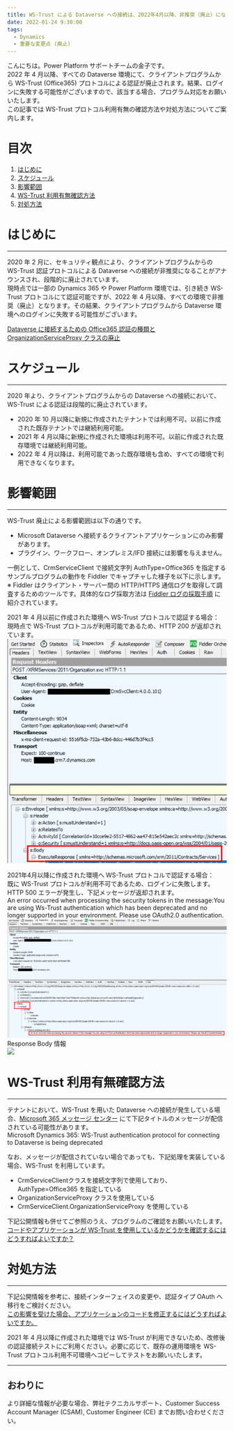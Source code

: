 ```yaml
---
title: WS-Trust による Dataverse への接続は、2022年4月以降、非推奨（廃止）になります
date: 2022-01-24 9:30:00
tags:
  - Dynamics
  - 重要な変更点 (廃止)
---
```


こんにちは。Power Platform サポートチームの金子です。  
2022 年 4 月以降、すべての Dataverse 環境にて、クライアントプログラムから WS-Trust (Office365) プロトコルによる認証が廃止されます。結果、ログインに失敗する可能性がございますので、該当する場合、プログラム対応をお願いいたします。  
この記事では WS-Trust プロトコル利用有無の確認方法や対処方法についてご案内します。  

<!-- more -->
# 目次

1. [はじめに](#anchor-intro)
2. [スケジュール](#anchor-schedule)
3. [影響範囲](#anchor-impacts)
4. [WS-Trust 利用有無確認方法](#anchor-how-do-i-know)
5. [対処方法](#anchor-fix)

<a id='anchor-Intro'></a>

# はじめに
---
2020 年 2 月に、セキュリティ観点により、クライアントプログラムからの WS-Trust 認証プロトコルによる Dataverse への接続が非推奨になることがアナウンスされ、段階的に廃止されています。  
現時点では一部の Dynamics 365 や Power Platform 環境では、引き続き WS-Trust プロトコルにて認証可能ですが、2022 年 4 月以降、すべての環境で非推奨（廃止）となります。その結果、クライアントプログラムから Dataverse 環境へのログインに失敗する可能性がございます。  

[Dataverse に接続するための Office365 認証の種類と OrganizationServiceProxy クラスの廃止](https://docs.microsoft.com/ja-jp/power-platform/important-changes-coming#deprecation-of-office365-authentication-type-and-organizationserviceproxy-class-for-connecting-to-dataverse) 

<a id='anchor-schedule'></a>

# スケジュール
---
2020 年より、クライアントプログラムからの Dataverse への接続において、WS-Trust による認証は段階的に廃止されています。  
- 2020 年 10 月以降に新規に作成されたテナントでは利用不可。以前に作成された既存テナントでは継続利用可能。
- 2021 年 4 月以降に新規に作成された環境は利用不可。以前に作成された既存環境では継続利用可能。
- 2022 年 4 月以降は、利用可能であった既存環境も含め、すべての環境で利用できなくなります。

<a id='anchor-impacts'></a>

# 影響範囲
---
WS-Trust 廃止による影響範囲は以下の通りです。 
- Microsoft Dataverse へ接続するクライアントアプリケーションにのみ影響があります。
- プラグイン、ワークフロー、オンプレミス/IFD 接続には影響を与えません。

一例として、CrmServiceClient で接続文字列 AuthType=Office365 を指定するサンプルプログラムの動作を Fiddler でキャプチャした様子を以下に示します。  
※ Fiddler はクライアント・サーバー間の HTTP/HTTPS 通信ログを取得して調査するためのツールです。具体的なログ採取方法は [Fiddler ログの採取手順](https://social.technet.microsoft.com/Forums/exchange/ja-JP/fe5f977a-2992-44c3-b643-38ad570a3d18/fiddler-12525124641239825505214622516338918?forum=DCRMSupport) に紹介されています。  

2021 年 4 月以前に作成された環境へ WS-Trust プロトコルで認証する場合：  
現時点で WS-Trust プロトコルが利用可能であるため、HTTP 200 が返却されています。  
![](./Deprecation-WS-Trust/enabled.png)  

2021年4月以降に作成された環境へ WS-Trust プロトコルで認証する場合：  
既に WS-Trust プロトコルが利用不可であるため、ログインに失敗します。HTTP 500 エラーが発生し、下記メッセージが返却されます。  
An error occurred when processing the security tokens in the message:You are using Ws-Trust authentication which has been deprecated and no longer supported in your environment. Please use OAuth2.0 authentication.
![](./Deprecation-WS-Trust/disabled.png)   
Response Body 情報  
![](./Deprecation-WS-Trust/disabled_XML.png)  


<a id='anchor-how-do-i-know'></a>

# WS-Trust 利用有無確認方法
---
テナントにおいて、WS-Trust を用いた Dataverse への接続が発生している場合、[Microsoft 365 メッセージ センター](https://admin.microsoft.com/#/MessageCenter) にて下記タイトルのメッセージが配信されている可能性があります。   
Microsoft Dynamics 365: WS-Trust authentication protocol for connecting to Dataverse is being deprecated

なお、メッセージが配信されていない場合であっても、下記処理を実装している場合、WS-Trust を利用しています。
-	CrmServiceClientクラスを接続文字列で使用しており、AuthType=Office365 を指定している
-	OrganizationServiceProxy クラスを使用している
-	CrmServiceClient.OrganizationServiceProxy を使用している

下記公開情報も併せてご参照のうえ、プログラムのご確認をお願いいたします。  
[コードやアプリケーションが WS-Trust を使用しているかどうかを確認するにはどうすればよいですか？](https://docs.microsoft.com/ja-jp/powerapps/developer/data-platform/authenticate-office365-deprecation#how-do-i-know-if-my-code-or-application-is-using-ws-trust)


<a id='anchor-fix'></a>

# 対処方法  
---
下記公開情報を参考に、接続インターフェイスの変更や、認証タイプ OAuth へ移行をご検討ください。  
[この影響を受けた場合、アプリケーションのコードを修正するにはどうすればよいですか。](https://docs.microsoft.com/ja-jp/powerapps/developer/data-platform/authenticate-office365-deprecation#what-should-i-do-to-fix-my-application-code-if-affected)

2021 年 4 月以降に作成された環境では WS-Trust が利用できないため、改修後の認証接続テストにご利用ください。必要に応じて、既存の運用環境を WS-Trust プロトコル利用不可環境へコピーしてテストをお願いいたします。

---
## おわりに

より詳細な情報が必要な場合、弊社テクニカルサポート、Customer Success Account Manager (CSAM), Customer Engineer (CE) までお問い合わせください。 
